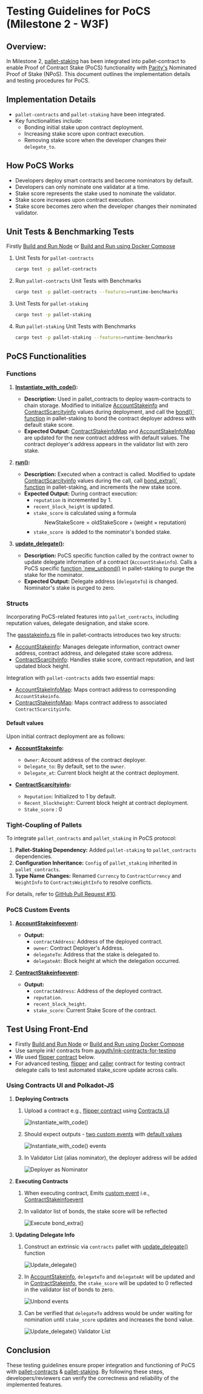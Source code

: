 # Testing Guidelines for PoCS (Milestone 2 - W3F)

## Overview:
In Milestone 2, [pallet-staking](https://auguth.github.io/pocs/target/doc/pallet_staking/index.html) has been integrated into pallet-contract to enable Proof of Contract Stake (PoCS) functionality with [Parity's](https://parity.io) Nominated Proof of Stake (NPoS). This document outlines the implementation details and testing procedures for PoCS.

## Implementation Details
- `pallet-contracts` and `pallet-staking` have been integrated.
- Key functionalities include:
  - Bonding initial stake upon contract deployment.
  - Increasing stake score upon contract execution.
  - Removing stake score when the developer changes their `delegate_to`.

## How PoCS Works
- Developers deploy smart contracts and become nominators by default.
- Developers can only nominate one validator at a time.
- Stake score represents the stake used to nominate the validator.
- Stake score increases upon contract execution.
- Stake score becomes zero when the developer changes their nominated validator.

## Unit Tests & Benchmarking Tests

Firstly [Build and Run Node](/README.md#pocs-node-set-up) or [Build and Run using Docker Compose](/README.md#docker-compose)

1. Unit Tests for `pallet-contracts`

    ```bash
    cargo test -p pallet-contracts
    ```

2. Run `pallet-contracts` Unit Tests with Benchmarks

    ```bash
    cargo test -p pallet-contracts --features=runtime-benchmarks
    ```

3. Unit Tests for `pallet-staking`

    ```bash
    cargo test -p pallet-staking
    ```

4. Run `pallet-staking` Unit Tests with Benchmarks

    ```bash
    cargo test -p pallet-staking --features=runtime-benchmarks
    ```

## PoCS Functionalities

### Functions

1. **[Instantiate_with_code()](https://auguth.github.io/pocs/target/doc/pallet_contracts/pallet/struct.Pallet.html#method.instantiate_with_code):**

   - **Description:** Used in pallet_contracts to deploy wasm-contracts to chain storage. Modified to initialize [AccountStakeinfo](https://auguth.github.io/pocs/target/doc/pallet_contracts/gasstakeinfo/struct.AccountStakeinfo.html) and [ContractScarcityinfo](https://auguth.github.io/pocs/target/doc/pallet_contracts/gasstakeinfo/struct.ContractScarcityInfo.html) values during deployment, and call the [bond()` function](https://auguth.github.io/pocs/target/doc/pallet_staking/dispatchables/fn.bond.html) in pallet-staking to bond the contract deployer address with default stake score.
   - **Expected Output:** [ContractStakeinfoMap](https://auguth.github.io/pocs/target/doc/pallet_contracts/pallet/type.ContractStakeinfoMap.html) and [AccountStakeInfoMap](https://auguth.github.io/pocs/target/doc/pallet_contracts/pallet/type.AccountStakeinfoMap.html) are updated for the new contract address with default values. The contract deployer's address appears in the validator list with zero stake.

2. **[run()]():**
   - **Description:** Executed when a contract is called. Modified to update [ContractScarcityinfo](https://auguth.github.io/pocs/target/doc/pallet_contracts/gasstakeinfo/struct.ContractScarcityInfo.html) values during the call, call [bond_extra()` function](https://auguth.github.io/pocs/target/doc/pallet_staking/dispatchables/fn.bond_extra.html) in pallet-staking, and increments the new stake score. 
   - **Expected Output:** During contract execution:
     - `reputation` is incremented by 1.
     - `recent_block_height` is updated.
     - `stake_score` is calculated using a formula 
        $$\text{NewStakeScore} = \text{oldStakeScore} + ( \text{weight} \times \text{reputation})$$
     - `stake_score `is added to the nominator's bonded stake.
     
3. **[update_delegate()](https://auguth.github.io/pocs/target/doc/pallet_contracts/pallet/dispatchables/fn.update_delegate.html):**
   - **Description:** PoCS specific function called by the contract owner to update delegate information of a contract (`AccountStakeinfo`). Calls a PoCS specific [function `new_unbond()](https://auguth.github.io/pocs/target/doc/pallet_staking/struct.Pallet.html#method.new_unbond) in pallet-staking to purge the stake for the nominator.
   - **Expected Output:** Delegate address (`delegateTo`) is changed. Nominator's stake is purged to zero.

### Structs

Incorporating PoCS-related features into `pallet_contracts`, including reputation values, delegate designation, and stake score.

The [gasstakeinfo.rs](/pallets/contracts/src/gasstakeinfo.rs) file in pallet-contracts introduces two key structs:

- [AccountStakeinfo](https://auguth.github.io/pocs/target/doc/pallet_contracts/gasstakeinfo/struct.AccountStakeinfo.html): Manages delegate information, contract owner address, contract address, and delegated stake score address.
- [ContractScarcityinfo](https://auguth.github.io/pocs/target/doc/pallet_contracts/gasstakeinfo/struct.ContractScarcityInfo.html): Handles stake score, contract reputation, and last updated block height.

Integration with `pallet-contracts` adds two essential maps:

- [AccountStakeInfoMap](https://auguth.github.io/pocs/target/doc/pallet_contracts/pallet/type.AccountStakeinfoMap.html): Maps contract address to corresponding `AccountStakeinfo`.
- [ContractStakeinfoMap](https://auguth.github.io/pocs/target/doc/pallet_contracts/pallet/type.ContractStakeinfoMap.html): Maps contract address to associated `ContractScarcityinfo`.

#### Default values 

Upon initial contract deployment are as follows:

   - **[AccountStakeinfo](https://auguth.github.io/pocs/target/doc/pallet_contracts/gasstakeinfo/struct.AccountStakeinfo.html):**
     - `Owner`: Account address of the contract deployer.
     - `Delegate_to`: By default, set to the `owner`.
     - `Delegate_at`: Current block height at the contract deployment.

   - **[ContractScarcityinfo](https://auguth.github.io/pocs/target/doc/pallet_contracts/gasstakeinfo/struct.ContractScarcityInfo.html):**
     - `Reputation`: Initialized to 1 by default.
     - `Recent_blockheight`: Current block height at contract deployment.
     - `Stake_score` : 0

### Tight-Coupling of Pallets

To integrate `pallet_contracts` and `pallet_staking` in PoCS protocol:

1. **Pallet-Staking Dependency:** Added `pallet-staking` to `pallet_contracts` dependencies.
2. **Configuration Inheritance:** `Config` of `pallet_staking` inherited in `pallet_contracts`.
3. **Type Name Changes:** Renamed `Currency` to `ContractCurrency` and `WeightInfo` to `ContractsWeightInfo` to resolve conflicts.

For details, refer to [GitHub Pull Request #10](https://github.com/auguth/pocs/pull/10/commits/b19898ed7ea1d22027b5abbdae3d2681d96e0dd1).

### PoCS Custom Events

1. **[AccountStakeinfoevent](https://auguth.github.io/pocs/target/doc/pallet_contracts/pallet/enum.Event.html#variant.AccountStakeinfoevent):**
   - **Output:** 
     - `contractAddress`: Address of the deployed contract.
     - `owner`: Contract Deployer's Address.
     - `delegateTo`: Address that the stake is delegated to.
     - `delegateAt`: Block height at which the delegation occurred.

2. **[ContractStakeinfoevent](https://auguth.github.io/pocs/target/doc/pallet_contracts/pallet/enum.Event.html#variant.ContractStakeinfoevent):**
   - **Output:** 
     - `contractAddress`: Address of the deployed contract.
     - `reputation`.
     - `recent_block_height`.
     - `stake_score`: Current Stake Score of the contract.


## Test Using Front-End

- Firstly [Build and Run Node](/README.md#pocs-node-set-up) or [Build and Run using Docker Compose](/README.md#docker-compose)
- Use sample ink! contracts from [auguth/ink-contracts-for-testing](https://github.com/auguth/ink-contracts-for-testing) 
- We used [flipper contract](https://github.com/auguth/ink-contracts-for-testing/blob/main/flipper.contract) below. 
- For advanced testing, [flipper](https://github.com/auguth/ink-contracts-for-testing/blob/main/flipper.contract) and [caller](https://github.com/auguth/ink-contracts-for-testing/blob/main/caller.contract) contract for testing contract delegate calls to test automated stake_score update across calls.

### Using Contracts UI and Polkadot-JS

1. **Deploying Contracts**

    1. Upload a contract e.g., [flipper contract](https://github.com/auguth/ink-contracts-for-testing) using [Contracts UI](https://contracts-ui.substrate.io/)
    
        ![Instantiate_with_code()](/assets/gifs/instantiate_with_code().gif)

    2. Should expect outputs - [two custom events](#pocs-custom-events) with [default values](#default-values)
    
        ![Instantiate_with_code() events](/assets/gifs/instantiate_with_code()-events.gif)

    3. In Validator List (alias nominator), the deployer address will be added
    
        ![Deployer as Nominator](/assets/gifs/deployer_as_nominator.gif)

2. **Executing Contracts**

    1. When executing contract, Emits [custom event](#pocs-custom-events) i.e., [ContractStakeinfoevent](https://auguth.github.io/pocs/target/doc/pallet_contracts/pallet/enum.Event.html#variant.ContractStakeinfoevent) 
    2. In validator list of bonds, the stake score will be reflected
    
        ![Execute bond_extra()](/assets/gifs/execute_bond_extra().gif)

3. **Updating Delegate Info**

    1. Construct an extrinsic via `contracts` pallet with [update_delegate()]() function
  
        ![Update_delegate()](/assets/gifs/update_delegate().gif)
    
    2. In [AccountStakeinfo](https://auguth.github.io/pocs/target/doc/pallet_contracts/gasstakeinfo/struct.AccountStakeinfo.html), `delegateTo` and `delegateAt` will be updated and in [ContractStakeinfo](), the `stake_score` will be updated to 0 reflected in the validator list of bonds to zero. 
    
        ![Unbond events](/assets/gifs/unbond-events.gif)

    3. Can be verified that `delegateTo` address would be under waiting for nomination until `stake_score` updates and increases the bond value. 
    
        ![Update_delegate() Validator List](/assets/gifs/update_delegate()-validator-list.gif)

## Conclusion

These testing guidelines ensure proper integration and functioning of PoCS with [pallet-contracts](https://auguth.github.io/pocs/target/doc/pallet_contracts/index.html) & [pallet-staking](https://auguth.github.io/pocs/target/doc/pallet_staking/index.html). By following these steps, developers/reviewers can verify the correctness and reliability of the implemented features.